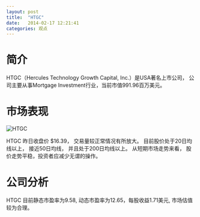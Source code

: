```yaml
---
layout: post
title:  "HTGC"
date:   2014-02-17 12:21:41
categories: 观点
---
```


# 简介
HTGC（Hercules Technology Growth Capital, Inc.）是USA著名上市公司，
公司主要从事Mortgage Investment行业，当前市值991.96百万美元。

# 市场表现

![HTGC](http://finviz.com/chart.ashx?t=HTGC&ty=c&ta=1&p=d&s=l)

HTGC 昨日收盘价 $16.39，
交易量较正常情况有所放大。
目前股价处于20日均线以上，
接近50日均线，
并且处于200日均线以上。
从短期市场走势来看，
股价走势平稳，投资者应减少无谓的操作。

# 公司分析
HTGC 目前静态市盈率为9.58, 动态市盈率为12.65，每股收益1.71美元,
市场估值较为合理。
